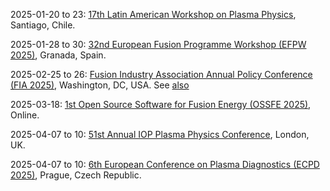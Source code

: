 2025-01-20 to 23: [17th Latin American Workshop on Plasma Physics](http://fis.puc.cl/~lawpp/), Santiago, Chile.

2025-01-28 to 30: [32nd European Fusion Programme Workshop (EFPW 2025)](https://indico.euro-fusion.org/category/381/), Granada, Spain.

2025-02-25 to 26: [Fusion Industry Association Annual Policy Conference (FIA 2025)](https://fusionindustryassociation.org/fia-annual-conference-2025/), Washington, DC, USA. See [also](https://x.com/Fusion_Industry)

2025-03-18: [1st Open Source Software for Fusion Energy (OSSFE 2025)](https://ossfe.github.io), Online.

2025-04-07 to 10: [51st Annual IOP Plasma Physics Conference](https://iop.eventsair.com/plasma2025/), London, UK.

2025-04-07 to 10: [6th European Conference on Plasma Diagnostics (ECPD 2025)](https://indico.ipp.cas.cz/event/30/), Prague, Czech Republic.

